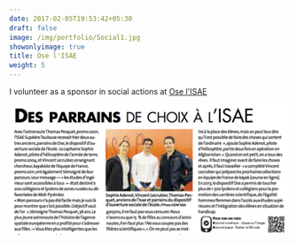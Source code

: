 ```yaml
---
date: 2017-02-05T19:53:42+05:30
draft: false
image: /img/portfolio/Social1.jpg
showonlyimage: true
title: Ose l'ISAE
weight: 5
---
```


I volunteer as a sponsor in social actions at [Ose l'ISAE](https://www.isae.fr/fr/isae-supaero/programme-ouverture-sociale/les-parrains/)

<!--more-->

![](/img/portfolio/Social1.jpg)
